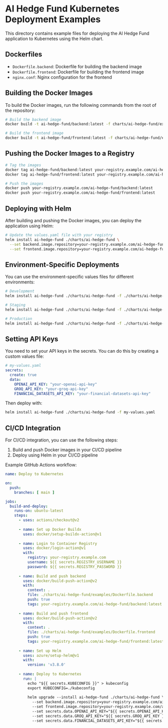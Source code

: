 # AI Hedge Fund Kubernetes Deployment Examples

This directory contains example files for deploying the AI Hedge Fund application to Kubernetes using the Helm chart.

## Dockerfiles

- `Dockerfile.backend`: Dockerfile for building the backend image
- `Dockerfile.frontend`: Dockerfile for building the frontend image
- `nginx.conf`: Nginx configuration for the frontend

## Building the Docker Images

To build the Docker images, run the following commands from the root of the repository:

```bash
# Build the backend image
docker build -t ai-hedge-fund/backend:latest -f charts/ai-hedge-fund/examples/Dockerfile.backend .

# Build the frontend image
docker build -t ai-hedge-fund/frontend:latest -f charts/ai-hedge-fund/examples/Dockerfile.frontend .
```

## Pushing the Docker Images to a Registry

```bash
# Tag the images
docker tag ai-hedge-fund/backend:latest your-registry.example.com/ai-hedge-fund/backend:latest
docker tag ai-hedge-fund/frontend:latest your-registry.example.com/ai-hedge-fund/frontend:latest

# Push the images
docker push your-registry.example.com/ai-hedge-fund/backend:latest
docker push your-registry.example.com/ai-hedge-fund/frontend:latest
```

## Deploying with Helm

After building and pushing the Docker images, you can deploy the application using Helm:

```bash
# Update the values.yaml file with your registry
helm install ai-hedge-fund ./charts/ai-hedge-fund \
  --set backend.image.repository=your-registry.example.com/ai-hedge-fund/backend \
  --set frontend.image.repository=your-registry.example.com/ai-hedge-fund/frontend
```

## Environment-Specific Deployments

You can use the environment-specific values files for different environments:

```bash
# Development
helm install ai-hedge-fund ./charts/ai-hedge-fund -f ./charts/ai-hedge-fund/values/development.yaml

# Staging
helm install ai-hedge-fund ./charts/ai-hedge-fund -f ./charts/ai-hedge-fund/values/staging.yaml

# Production
helm install ai-hedge-fund ./charts/ai-hedge-fund -f ./charts/ai-hedge-fund/values/production.yaml
```

## Setting API Keys

You need to set your API keys in the secrets. You can do this by creating a custom values file:

```yaml
# my-values.yaml
secrets:
  create: true
  data:
    OPENAI_API_KEY: "your-openai-api-key"
    GROQ_API_KEY: "your-groq-api-key"
    FINANCIAL_DATASETS_API_KEY: "your-financial-datasets-api-key"
```

Then deploy with:

```bash
helm install ai-hedge-fund ./charts/ai-hedge-fund -f my-values.yaml
```

## CI/CD Integration

For CI/CD integration, you can use the following steps:

1. Build and push Docker images in your CI/CD pipeline
2. Deploy using Helm in your CI/CD pipeline

Example GitHub Actions workflow:

```yaml
name: Deploy to Kubernetes

on:
  push:
    branches: [ main ]

jobs:
  build-and-deploy:
    runs-on: ubuntu-latest
    steps:
      - uses: actions/checkout@v2
      
      - name: Set up Docker Buildx
        uses: docker/setup-buildx-action@v1
      
      - name: Login to Container Registry
        uses: docker/login-action@v1
        with:
          registry: your-registry.example.com
          username: ${{ secrets.REGISTRY_USERNAME }}
          password: ${{ secrets.REGISTRY_PASSWORD }}
      
      - name: Build and push backend
        uses: docker/build-push-action@v2
        with:
          context: .
          file: ./charts/ai-hedge-fund/examples/Dockerfile.backend
          push: true
          tags: your-registry.example.com/ai-hedge-fund/backend:latest
      
      - name: Build and push frontend
        uses: docker/build-push-action@v2
        with:
          context: .
          file: ./charts/ai-hedge-fund/examples/Dockerfile.frontend
          push: true
          tags: your-registry.example.com/ai-hedge-fund/frontend:latest
      
      - name: Set up Helm
        uses: azure/setup-helm@v1
        with:
          version: 'v3.8.0'
      
      - name: Deploy to Kubernetes
        run: |
          echo "${{ secrets.KUBECONFIG }}" > kubeconfig
          export KUBECONFIG=./kubeconfig
          
          helm upgrade --install ai-hedge-fund ./charts/ai-hedge-fund \
            --set backend.image.repository=your-registry.example.com/ai-hedge-fund/backend \
            --set frontend.image.repository=your-registry.example.com/ai-hedge-fund/frontend \
            --set secrets.data.OPENAI_API_KEY="${{ secrets.OPENAI_API_KEY }}" \
            --set secrets.data.GROQ_API_KEY="${{ secrets.GROQ_API_KEY }}" \
            --set secrets.data.FINANCIAL_DATASETS_API_KEY="${{ secrets.FINANCIAL_DATASETS_API_KEY }}"
```